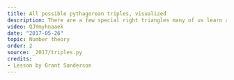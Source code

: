 ```yaml
---
title: All possible pythagorean triples, visualized
description: There are a few special right triangles many of us learn about in school, like the 3-4-5 triangle or the 5-12-13 triangle.  Is there a way to understand all triplets of numbers (a, b, c) that satisfy a^2 + b^2 = c^2?  There is!  And it uses complex numbers in a clever way.
video: QJYmyhnaaek
date: "2017-05-26"
topic: Number theory
order: 2
source: _2017/triples.py
credits:
- Lesson by Grant Sanderson
---
```

